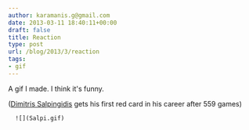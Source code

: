 ```yaml
---
author: karamanis.g@gmail.com
date: 2013-03-11 18:40:11+00:00
draft: false
title: Reaction
type: post
url: /blog/2013/3/reaction
tags:
- gif
---
```


A gif I made. I think it's funny.

([Dimitris Salpingidis](https://en.wikipedia.org/wiki/Dimitris_Salpingidis) gets his first red card in his career after 559 games)


  
      ![](Salpi.gif)

